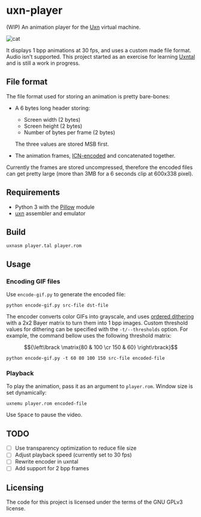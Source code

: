 # uxn-player
(WIP) An animation player for the [Uxn](https://100r.co/site/uxn.html) virtual machine.

![cat](https://user-images.githubusercontent.com/100698182/210174197-463af8eb-3d60-430f-8cad-00703f047783.gif)

It displays 1 bpp animations at 30 fps, and uses a custom made file format. Audio isn't supported.
This project started as an exercise for learning [Uxntal](https://wiki.xxiivv.com/site/uxntal.html) and is still a work in progress.

## File format
The file format used for storing an animation is pretty bare-bones:
- A 6 bytes long header storing:
    - Screen width (2 bytes)
    - Screen height (2 bytes)
    - Number of bytes per frame (2 bytes)
  
    The three values are stored MSB first.

- The animation frames, [ICN-encoded](https://wiki.xxiivv.com/site/icn_format.html) and concatenated together.

Currently the frames are stored uncompressed, therefore the encoded files can get pretty large (more than 3MB for a 6 seconds clip at 600x338 pixel).

## Requirements
- Python 3 with the [Pillow](https://pypi.org/project/Pillow/) module
- [uxn](https://git.sr.ht/~rabbits/uxn/) assembler and emulator

## Build
```
uxnasm player.tal player.rom
```

## Usage
### Encoding GIF files
Use `encode-gif.py` to generate the encoded file:

```
python encode-gif.py src-file dst-file
```
The encoder converts color GIFs into grayscale, and uses [ordered dithering](https://en.wikipedia.org/wiki/Ordered_dithering) with a 2x2 Bayer matrix to turn them into 1 bpp images. Custom threshold values for dithering can be specified with the `-t/--thresholds` option.
For example, the command bellow uses the following threshold matrix:
 ```math
{\left\lbrack \matrix{80 & 100 \cr 150 & 60} \right\rbrack}
```
```
python encode-gif.py -t 60 80 100 150 src-file encoded-file
```

### Playback
To play the animation, pass it as an argument to `player.rom`. Window size is set dynamically:

```
uxnemu player.rom encoded-file
```
Use <kbd>Space</kbd> to pause the video.

## TODO
- [ ] Use transparency optimization to reduce file size
- [ ] Adjust playback speed (currently set to 30 fps)
- [ ] Rewrite encoder in uxntal
- [ ] Add support for 2 bpp frames

## Licensing

The code for this project is licensed under the terms of the GNU GPLv3 license.
